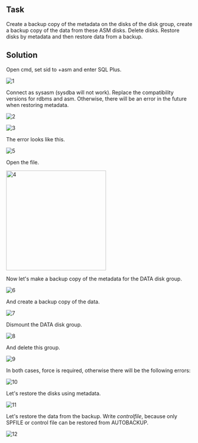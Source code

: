 ## Task
Create a backup copy of the metadata on the disks of the disk group, create a backup copy of the data from these ASM disks. Delete disks. Restore disks by metadata and then restore data from a backup.

## Solution
Open cmd, set sid to +asm and enter SQL Plus.

![1](https://user-images.githubusercontent.com/61746700/159161938-2afa3365-5223-41b8-b286-07679ef25b9e.png)

Connect as sysasm (sysdba will not work). Replace the compatibility versions for rdbms and asm. Otherwise, there will be an error in the future when restoring metadata.

![2](https://user-images.githubusercontent.com/61746700/159161986-38939888-9415-4e96-8ba7-de3486b16c61.png)

![3](https://user-images.githubusercontent.com/61746700/159161988-72a58afe-48f8-440d-a34d-026c481a3d57.png)

The error looks like this.

![5](https://user-images.githubusercontent.com/61746700/159162179-850446d2-8d04-4a6b-a7f1-86fe513cdf2d.png)

Open the file.

<img width="270" alt="4" src="https://user-images.githubusercontent.com/61746700/159162766-2c830280-01a5-4c37-9941-269adb68a44f.png">

Now let's make a backup copy of the metadata for the DATA disk group.

![6](https://user-images.githubusercontent.com/61746700/159162220-c0a74f16-4c10-427b-8e4d-8a07583f6081.png)

And create a backup copy of the data.

![7](https://user-images.githubusercontent.com/61746700/159162249-70f27639-32ec-4366-9a84-69edf8157321.png)

Dismount the DATA disk group.

![8](https://user-images.githubusercontent.com/61746700/159162259-61ec70ef-2017-4c5f-a520-0800d51b48b3.png)

And delete this group.

![9](https://user-images.githubusercontent.com/61746700/159162331-b16d93ae-bd84-401d-8d83-f0060796bdc9.png)

In both cases, force is required, otherwise there will be the following errors:

![10](https://user-images.githubusercontent.com/61746700/159162344-e0d75106-e635-46fa-931a-bb122dd5901c.png)

Let's restore the disks using metadata.

![11](https://user-images.githubusercontent.com/61746700/159162355-cdff17bf-f73e-4379-99da-949ed693eca4.png)

Let's restore the data from the backup. Write *controlfile*, because only SPFILE or control file can be restored from AUTOBACKUP.

![12](https://user-images.githubusercontent.com/61746700/159162460-db2def60-9e6d-485b-a34b-7098d50c78db.png)

